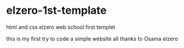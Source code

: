 # elzero-1st-template
html and css elzero web school first templet

this is my first try to code a simple website 
all thanks to Osama elzero 
